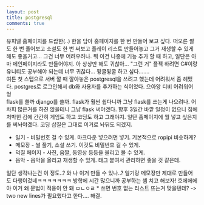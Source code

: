```yaml
---
layout: post
title: postgresql
comments: true
---
```


유피넬 홈페이지를 드랍한(..) 한을 담아 홈페이지를 한 번 만들어 보고 싶다. 떠오른 썰도 한 번 풀어보고 소설도 한 번 써보고 플레이 리스트 만들어놓고 그거 재생할 수 있게 해도 좋을거고... 그건 너무 어려우려나. 뭐 이건 나중에 기능 추가 할 때 하고, 일단은 아마 메인페이지라도 만들어야지. 아 상상만 해도 귀찮아... "그런 거" 플젝 하려면 C#이랑 유니티도 공부해야 되는데 너무 귀찮다... 뒹굴뒹굴 하고 싶다.......<br>
여튼 첫 스텝으로 서버 깔 때 깔아놓은 postgresql을 쓰려고 했는데 어려워서 좀 헤맸다. postgres로 로그인해서 db와 사용자를 추가하는 식이었다. 으아앙 디비 어려워어엉<br>
flask를 쓸까 django를 쓸까. flask가 훨씬 쉽다니까 그냥 flask를 쓰는게 나으려나. 어차피 많은거를 하진 않을테니 그냥 flask 써야겠다. 향후 3일간 바깥 일정이 없으니 집에 처박힌 김에 간간히 게임도 하고 코딩도 하고 그래야지. 일단 홈페이지에 뭘 넣고 싶은지를 써놔야겠다. 코딩 삽질은 그대로 이거로 놔둬도 되겠지.

* 일기 - 비밀번호 걸 수 있게. 마크다운 넣으려면 넣기. 기본적으로 ropipi 비슷하게?
* 메모장 - 썰 풀기, 소설 쓰기. 이것도 비밀번호 걸 수 있게.
* 덕질 페이지 - 사진, 움짤, 동영상 등등을 올리고 볼 수 있게.
* 음악 - 음악을 올리고 재생할 수 있게. 태그 붙여서 관리하면 좋을 것 같은데.

일단 생각나는건 이 정도..? 와 나 이거 만들 수 있나..? 일기랑 메모장만 제대로 만들어도 다행이겄네ㅋㅋㅋㅋㅋㅋㅋ 방학에 시간 많으니까 공부하는 셈 치고 해보자! 호에에에<br>
아 이거 왜 문법이 적용이 안 돼 ㅁㄴㅇㄹ \* 쓰면 번호 없는 리스트 뜨는거 맞을텐데? -> two new lines가 필요했다고 한다.... 해결.
